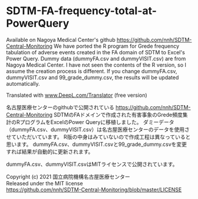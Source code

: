 # SDTM-FA-frequency-total-at-PowerQuery
Available on Nagoya Medical Center's github
https://github.com/nnh/SDTM-Central-Monitoring
We have ported the R program for Grede frequency tabulation of adverse events created in the FA domain of SDTM to Excel's Power Query.
Dummy data (dummyFA.csv and dummyVISIT.csv) are from Nagoya Medical Center.
I have not seen the contents of the R version, so I assume the creation process is different.
If you change dummyFA.csv, dummyVISIT.csv and 99_grade_dummy.csv, the results will be updated automatically.

Translated with www.DeepL.com/Translator (free version)


名古屋医療センターのgithubで公開されている
https://github.com/nnh/SDTM-Central-Monitoring
SDTMのFAドメインで作成された有害事象のGrede頻度集計のRプログラムをExcelのPower Queryに移植しました。
ダミーデータ（dummyFA.csv、dummyVISIT.csv）は名古屋医療センターのデータを使用させていただいています。
R版の中身はみていないので作成工程は異なっていると思います。
dummyFA.csv、dummyVISIT.csvと99_grade_dummy.csvを変更すれば結果が自動的に更新されます。

dummyFA.csv、dummyVISIT.csvはMITライセンスで公開されています。


Copyright (c) 2021 国立病院機構名古屋医療センター  
Released under the MIT license   
https://github.com/nnh/SDTM-Central-Monitoring/blob/master/LICENSE
